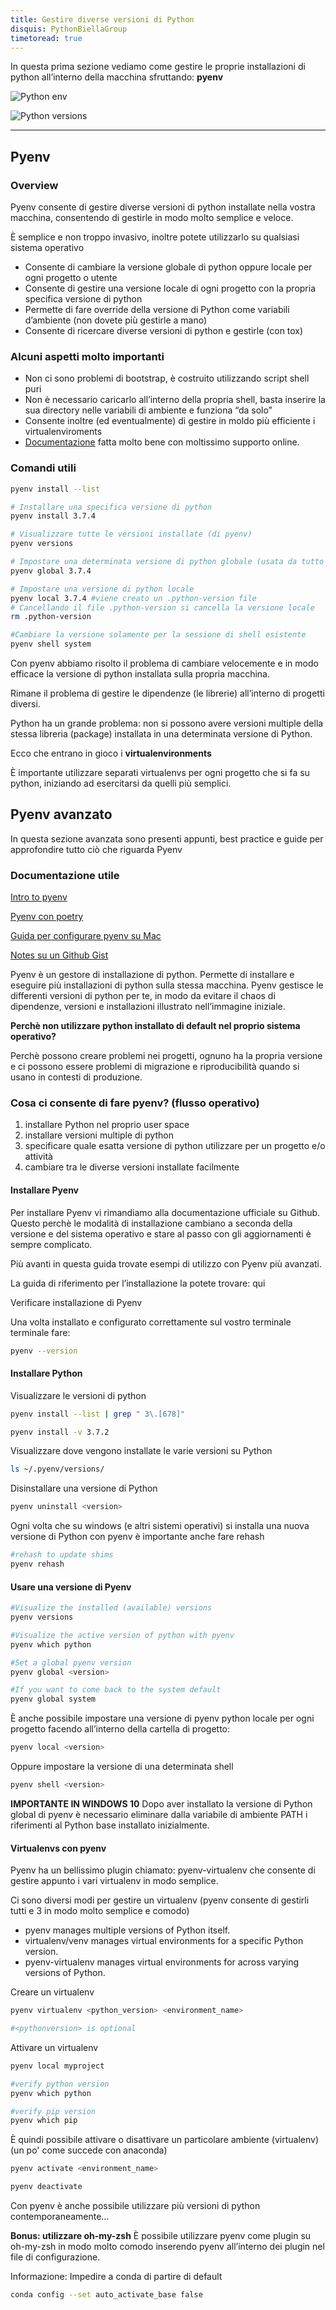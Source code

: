 ```yaml
---
title: Gestire diverse versioni di Python
disquis: PythonBiellaGroup
timetoread: true
---
```


In questa prima sezione vediamo come gestire le proprie installazioni di python all’interno della macchina sfruttando: **pyenv**

![Python env](../../static/images/articles/python-env.png)

![Python versions](../../static/images/articles/pythonversions.png)

---

## **Pyenv**

### Overview

Pyenv consente di gestire diverse versioni di python installate nella vostra macchina, consentendo di gestirle in modo molto semplice e veloce.

È semplice e non troppo invasivo, inoltre potete utilizzarlo su qualsiasi sistema operativo

- Consente di cambiare la versione globale di python oppure locale per ogni progetto o utente
- Consente di gestire una versione locale di ogni progetto con la propria specifica versione di python
- Permette di fare override della versione di Python come variabili d’ambiente (non dovete più gestirle a mano)
- Consente di ricercare diverse versioni di python e gestirle (con tox)

### Alcuni aspetti molto importanti

- Non ci sono problemi di bootstrap, è costruito utilizzando script shell puri
- Non è necessario caricarlo all’interno della propria shell, basta inserire la sua directory nelle variabili di ambiente e funziona “da solo”
- Consente inoltre (ed eventualmente) di gestire in moldo più efficiente i virtualenviroments
- [Documentazione](https://github.com/pyenv/pyenv) fatta molto bene con moltissimo supporto online.

### Comandi utili

```bash
pyenv install --list

# Installare una specifica versione di python
pyenv install 3.7.4

# Visualizzare tutte le versioni installate (di pyenv)
pyenv versions

# Impostare una determinata versione di python globale (usata da tutto il sistema operativo)
pyenv global 3.7.4

# Impostare una versione di python locale
pyenv local 3.7.4 #viene creato un .python-version file
# Cancellando il file .python-version si cancella la versione locale
rm .python-version

#Cambiare la versione solamente per la sessione di shell esistente
pyenv shell system
```

Con pyenv abbiamo risolto il problema di cambiare velocemente e in modo efficace la versione di python installata sulla propria macchina.

Rimane il problema di gestire le dipendenze (le librerie) all’interno di progetti diversi.

Python ha un grande problema: non si possono avere versioni multiple della stessa libreria (package) installata in una determinata versione di Python.

Ecco che entrano in gioco i **virtualenvironments**

È importante utilizzare separati virtualenvs per ogni progetto che si fa su python, iniziando ad esercitarsi da quelli più semplici.

## Pyenv avanzato

In questa sezione avanzata sono presenti appunti, best practice e guide per approfondire tutto ciò che riguarda Pyenv

### Documentazione utile

[Intro to pyenv](https://realpython.com/intro-to-pyenv/)

[Pyenv con poetry](https://blog.jayway.com/2019/12/28/pyenv-poetry-saviours-in-the-python-chaos/)

[Guida per configurare pyenv su Mac](https://opensource.com/article/20/4/pyenv)

[Notes su un Github Gist](https://gist.github.com/Geoyi/f55ed54d24cc9ff1c14bd95fac21c042)

Pyenv è un gestore di installazione di python. Permette di installare e eseguire più installazioni di python sulla stessa macchina.
Pyenv gestisce le differenti versioni di python per te, in modo da evitare il chaos di dipendenze, versioni e installazioni illustrato nell’immagine iniziale.

**Perchè non utilizzare python installato di default nel proprio sistema operativo?**

Perchè possono creare problemi nei progetti, ognuno ha la propria versione e ci possono essere problemi di migrazione e riproducibilità quando si usano in contesti di produzione.

### Cosa ci consente di fare pyenv? (flusso operativo)

1. installare Python nel proprio user space
2. installare versioni multiple di python
3. specificare quale esatta versione di python utilizzare per un progetto e/o attività
4. cambiare tra le diverse versioni installate facilmente

#### Installare Pyenv

Per installare Pyenv vi rimandiamo alla documentazione ufficiale su Github.
Questo perchè le modalità di installazione cambiano a seconda della versione e del sistema operativo e stare al passo con gli aggiornamenti è sempre complicato.

Più avanti in questa guida trovate esempi di utilizzo con Pyenv più avanzati.

La guida di riferimento per l’installazione la potete trovare: qui

Verificare installazione di Pyenv

Una volta installato e configurato correttamente sul vostro terminale terminale fare:

```bash
pyenv --version
```

#### Installare Python

Visualizzare le versioni di python

```bash
pyenv install --list | grep " 3\.[678]"
```

```bash
pyenv install -v 3.7.2
```

Visualizzare dove vengono installate le varie versioni su Python

```bash
ls ~/.pyenv/versions/
```

Disinstallare una versione di Python

```bash
pyenv uninstall <version>
```

Ogni volta che su windows (e altri sistemi operativi) si installa una nuova versione di Python con pyenv è importante anche fare rehash

```bash
#rehash to update shims
pyenv rehash
```

#### Usare una versione di Pyenv

```bash
#Visualize the installed (available) versions
pyenv versions

#Visualize the active version of python with pyenv
pyenv which python

#Set a global pyenv version
pyenv global <version>

#If you want to come back to the system default
pyenv global system
```

È anche possibile impostare una versione di pyenv python locale per ogni progetto facendo all’interno della cartella di progetto:

```bash
pyenv local <version>
```

Oppure impostare la versione di una determinata shell

```bash
pyenv shell <version>
```

**IMPORTANTE IN WINDOWS 10**
Dopo aver installato la versione di Python global di pyenv è necessario eliminare dalla variabile di ambiente PATH i riferimenti al Python base installato inizialmente.

#### Virtualenvs con pyenv

Pyenv ha un bellissimo plugin chiamato: pyenv-virtualenv che consente di gestire appunto i vari virtualenv in modo semplice.

Ci sono diversi modi per gestire un virtualenv (pyenv consente di gestirli tutti e 3 in modo molto semplice e comodo)

- pyenv manages multiple versions of Python itself.
- virtualenv/venv manages virtual environments for a specific Python version.
- pyenv-virtualenv manages virtual environments for across varying versions of Python.

Creare un virtualenv

```bash
pyenv virtualenv <python_version> <environment_name>

#<pythonversion> is optional
```

Attivare un virtualenv

```bash
pyenv local myproject

#verify python version
pyenv which python

#verify pip version
pyenv which pip
```

È quindi possibile attivare o disattivare un particolare ambiente (virtualenv) (un po' come succede con anaconda)

```bash
pyenv activate <environment_name>

pyenv deactivate
```

Con pyenv è anche possibile utilizzare più versioni di python contemporaneamente…

**Bonus: utilizzare oh-my-zsh**
È possibile utilizzare pyenv come plugin su oh-my-zsh in modo molto comodo inserendo pyenv all’interno dei plugin nel file di configurazione.

Informazione: Impedire a conda di partire di default

```bash
conda config --set auto_activate_base false
```

